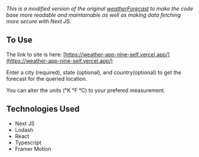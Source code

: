 _This is a modified version of the original [weatherForecast](https://github.com/OatsProgramming/weatherForecast) to make the code base more readable and maintainable as well as making data fetching more secure with Next JS._

## To Use

The link to site is here: [https://weather-app-nine-self.vercel.app/](https://weather-app-nine-self.vercel.app/)

Enter a city (required), state (optional), and country(optional) to get the forecast for the queried location.

You can alter the units (°K °F °C) to your prefered measurement.

## Technologies Used

- Next JS
- Lodash
- React
- Typescript
- Framer Motion 
